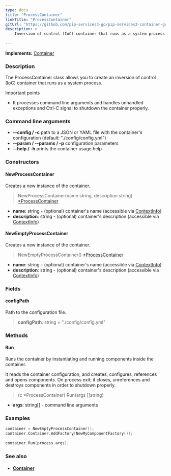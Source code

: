 ```yaml
---
type: docs
title: "ProcessContainer"
linkTitle: "ProcessContainer"
gitUrl: "https://github.com/pip-services3-go/pip-services3-container-go"
description: >
    Inversion of control (IoC) container that runs as a system process.
   
---
```


**Implements:** [Container](../container)

### Description

The ProcessContainer class allows you to create an inversion of control (IoC) container that runs as a system process.

Important points

- It processes command line arguments and handles unhandled exceptions and Ctrl-C signal to shutdown the container properly.

### Command line arguments
- **--config / -c**            path to a JSON or YAML file with the container's configuration (default: "./config/config.yml")
- **--param / --params / -p**   configuration parameters
- **--help / -h**              prints the container usage help

### Constructors

#### NewProcessContainer
Creates a new instance of the container.

> NewProcessContainer(name string, description string) [*ProcessContainer]()

- **name**: string - (optional) container's name (accessible via [ContextInfo](../../../components/info/context_info))
- **description**: string - (optional) container's description (accessible via [ContextInfo](../../../components/info/context_info))

#### NewEmptyProcessContainer
Creates a new instance of the container.

> NewEmptyProcessContainer() [*ProcessContainer]()

- **name**: string - (optional) container's name (accessible via [ContextInfo](../../../components/info/context_info))
- **description**: string - (optional) container's description (accessible via [ContextInfo](../../../components/info/context_info))

### Fields

<span class="hide-title-link">

#### configPath
Path to the configuration file.
> **configPath**: string = "./config/config.yml"

</span>

### Methods

#### Run
Runs the container by instantiating and running components inside the container.

It reads the container configuration, and creates, configures, references and opens components.
On process exit; it closes, unreferences and destroys components in order to shutdown properly.

> (c *ProcessContainer) Run(args []string)

- **args**: string[] - command line arguments

### Examples

```go
container = NewEmptyProcessContainer();
container.Container.AddFactory(NewMyComponentFactory());
  
container.Run(process.args);
```

### See also
- #### [Container](../container)
